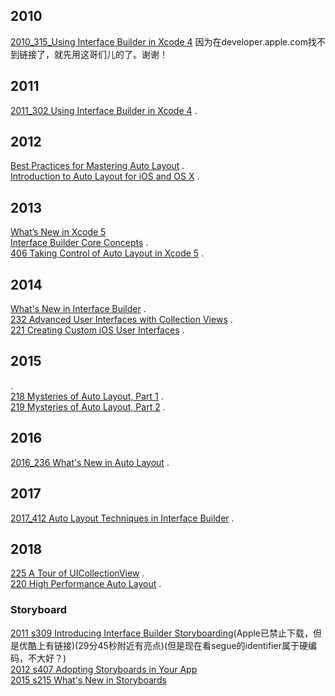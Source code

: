## 2010
[2010_315_Using Interface Builder in Xcode 4](https://v.youku.com/v_show/id_XMzE4MTEzMzUxMg==.html?spm=a2h0k.11417342.soresults.dtitle)
因为在developer.apple.com找不到链接了，就先用这哥们儿的了。谢谢！
## 2011 
[2011_302 Using Interface Builder in Xcode 4](https://developer.apple.com/videos/play/wwdc2011/302/) .   
## 2012
[Best Practices for Mastering Auto Layout](https://developer.apple.com/videos/play/wwdc2012/228/) .   
[Introduction to Auto Layout for iOS and OS X](https://developer.apple.com/videos/play/wwdc2012/202/) .  
## 2013
[What’s New in Xcode 5](https://developer.apple.com/videos/play/wwdc2013/400/)   
[Interface Builder Core Concepts](https://developer.apple.com/videos/play/wwdc2013/405/) .  
[406 Taking Control of Auto Layout in Xcode 5](https://developer.apple.com/videos/play/wwdc2013/406/) .  
## 2014
[What's New in Interface Builder](https://developer.apple.com/videos/play/wwdc2014/411/) .  
[232 Advanced User Interfaces with Collection Views](https://developer.apple.com/videos/play/wwdc2014/232/) .   
[221 Creating Custom iOS User Interfaces](https://developer.apple.com/videos/play/wwdc2014/221/) .  
## 2015
[]() .   
[218 Mysteries of Auto Layout, Part 1](https://developer.apple.com/videos/play/wwdc2015/218/) .   
[219 Mysteries of Auto Layout, Part 2](https://developer.apple.com/videos/play/wwdc2015/219/) .  
## 2016
[2016_236 What's New in Auto Layout](https://developer.apple.com/videos/play/wwdc2016/236/) .  
## 2017
[2017_412 Auto Layout Techniques in Interface Builder](https://developer.apple.com/videos/play/wwdc2017/412/) .  
## 2018
[225 A Tour of UICollectionView](https://developer.apple.com/videos/play/wwdc2018/225/) .  
[220 High Performance Auto Layout](https://developer.apple.com/videos/play/wwdc2018/220) . 

### Storyboard 
[2011 s309 Introducing Interface Builder Storyboarding](https://developer.apple.com/videos/play/wwdc2011/309)(Apple已禁止下载，但是优酷上有链接)(29分45秒附近有亮点)(但是现在看segue的identifier属于硬编码，不大好？)   
[2012 s407 Adopting Storyboards in Your App](https://developer.apple.com/videos/play/wwdc2012/407)  
[2015 s215 What's New in Storyboards](https://developer.apple.com/videos/play/wwdc2015/215/)  
